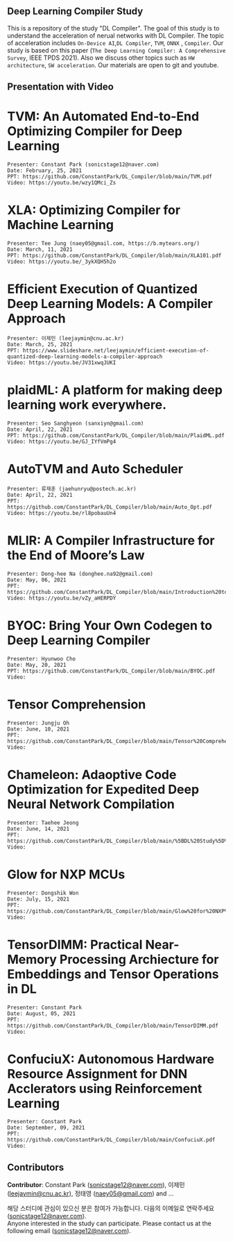 ## Deep Learning Compiler Study
This is a repository of the study "DL Compiler". The goal of this study is to understand the acceleration of nerual networks with DL Compiler. The topic of acceleration includes `On-Device AI`,`DL Compiler`, `TVM`, `ONNX` , `Compiler`. Our study is based on this paper (`The Deep Learning Compiler: A Comprehensive Survey`, IEEE TPDS 2021). Also we discuss other topics such as `HW architecture`, `SW acceleration`. Our materials are open to git and youtube. 


## Presentation with Video
# TVM: An Automated End-to-End Optimizing Compiler for Deep Learning
	Presenter: Constant Park (sonicstage12@naver.com)
	Date: February, 25, 2021
	PPT: https://github.com/ConstantPark/DL_Compiler/blob/main/TVM.pdf
	Video: https://youtu.be/wzy1QMci_Zs

# XLA: Optimizing Compiler for Machine Learning
	Presenter: Tee Jung (naey05@gmail.com, https://b.mytears.org/)
	Date: March, 11, 2021
	PPT: https://github.com/ConstantPark/DL_Compiler/blob/main/XLA101.pdf
	Video: https://youtu.be/_3ykXQH5h2o

# Efficient Execution of Quantized Deep Learning Models: A Compiler Approach
	Presenter: 이제민 (leejaymin@cnu.ac.kr)
	Date: March, 25, 2021
	PPT: https://www.slideshare.net/leejaymin/efficient-execution-of-quantized-deep-learning-models-a-compiler-approach
	Video: https://youtu.be/JV31xwqJUKI
	
# plaidML: A platform for making deep learning work everywhere.
	Presenter: Seo Sanghyeon (sanxiyn@gmail.com)
	Date: April, 22, 2021
	PPT: https://github.com/ConstantPark/DL_Compiler/blob/main/PlaidML.pdf
	Video: https://youtu.be/GJ_IYfVmPg4
	
# AutoTVM and Auto Scheduler
	Presenter: 류재훈 (jaehunryu@postech.ac.kr)
	Date: April, 22, 2021
	PPT: https://github.com/ConstantPark/DL_Compiler/blob/main/Auto_Opt.pdf
	Video: https://youtu.be/rl8pobauUn4

# MLIR: A Compiler Infrastructure for the End of Moore’s Law
	Presenter: Dong-hee Na (donghee.na92@gmail.com)
	Date: May, 06, 2021
	PPT: https://github.com/ConstantPark/DL_Compiler/blob/main/Introduction%20to%20MLIR.pdf
	Video: https://youtu.be/vZy_aHERPDY
	
# BYOC: Bring Your Own Codegen to Deep Learning Compiler
	Presenter: Hyunwoo Cho
	Date: May, 20, 2021
	PPT: https://github.com/ConstantPark/DL_Compiler/blob/main/BYOC.pdf
	Video: 
	
# Tensor Comprehension
	Presenter: Jungju Oh
	Date: June, 10, 2021
	PPT: https://github.com/ConstantPark/DL_Compiler/blob/main/Tensor%20Comprehensions.pdf
	Video: 
	
# Chameleon: Adaoptive Code Optimization for Expedited Deep Neural Network Compilation
	Presenter: Taehee Jeong
	Date: June, 14, 2021
	PPT: https://github.com/ConstantPark/DL_Compiler/blob/main/%5BDL%20Study%5D%20Chameleon_%20Adaptive%20Code%20Optimization%20for%20Expedited%20Deep%20Neural%20Network%20Compilation.pdf
	Video: 	

# Glow for NXP MCUs
	Presenter: Dongshik Won
	Date: July, 15, 2021
	PPT: https://github.com/ConstantPark/DL_Compiler/blob/main/Glow%20for%20NXP%20MCUs.pdf
	Video: 	

# TensorDIMM: Practical Near-Memory Processing Archiecture for Embeddings and Tensor Operations in DL
	Presenter: Constant Park
	Date: August, 05, 2021
	PPT: https://github.com/ConstantPark/DL_Compiler/blob/main/TensorDIMM.pdf
	Video: 	

# ConfuciuX: Autonomous Hardware Resource Assignment for DNN Acclerators using Reinforcement Learning
	Presenter: Constant Park
	Date: September, 09, 2021
	PPT: https://github.com/ConstantPark/DL_Compiler/blob/main/ConfuciuX.pdf
	Video: 	



## Contributors
**Contributor**: Constant Park (sonicstage12@naver.com), 이제민 (leejaymin@cnu.ac.kr), 정태영 (naey05@gmail.com) and ...


해당 스터디에 관심이 있으신 분은 참여가 가능합니다. 다음의 이메일로 연락주세요 (sonicstage12@naver.com).   
Anyone interested in the study can participate. Please contact us at the following email (sonicstage12@naver.com).
